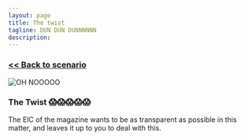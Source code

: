 ```yaml
---
layout: page
title: The twist
tagline: DUN DUN DUNNNNNN
description:
---
```


### [\<\< Back to scenario](../09-passwords-exposed-1.html)

![OH NOOOOO](https://media2.giphy.com/media/FYPNRgBunPH44/giphy.gif)

### The Twist 😱😱😱😱😱

The EIC of the magazine wants to be as transparent as possible in this matter, and leaves it up to you to deal with this.

